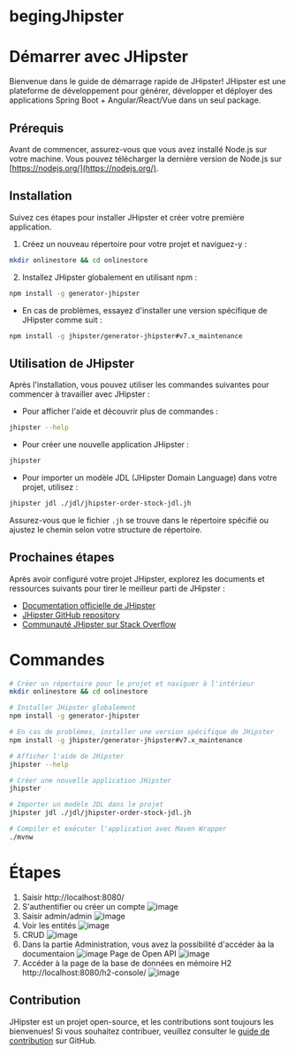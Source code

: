 # begingJhipster

# Démarrer avec JHipster

Bienvenue dans le guide de démarrage rapide de JHipster! JHipster est une plateforme de développement pour générer, développer et déployer des applications Spring Boot + Angular/React/Vue dans un seul package.

## Prérequis

Avant de commencer, assurez-vous que vous avez installé Node.js sur votre machine. Vous pouvez télécharger la dernière version de Node.js sur [https://nodejs.org/](https://nodejs.org/).

## Installation

Suivez ces étapes pour installer JHipster et créer votre première application.

1. Créez un nouveau répertoire pour votre projet et naviguez-y :

```bash
mkdir onlinestore && cd onlinestore
```

2. Installez JHipster globalement en utilisant npm :

```bash
npm install -g generator-jhipster
```

- En cas de problèmes, essayez d'installer une version spécifique de JHipster comme suit :

```bash
npm install -g jhipster/generator-jhipster#v7.x_maintenance
```

## Utilisation de JHipster

Après l'installation, vous pouvez utiliser les commandes suivantes pour commencer à travailler avec JHipster :

- Pour afficher l'aide et découvrir plus de commandes :

```bash
jhipster --help
```

- Pour créer une nouvelle application JHipster :

```bash
jhipster
```

- Pour importer un modèle JDL (JHipster Domain Language) dans votre projet, utilisez :

```bash
jhipster jdl ./jdl/jhipster-order-stock-jdl.jh
```

Assurez-vous que le fichier `.jh` se trouve dans le répertoire spécifié ou ajustez le chemin selon votre structure de répertoire.

## Prochaines étapes

Après avoir configuré votre projet JHipster, explorez les documents et ressources suivants pour tirer le meilleur parti de JHipster :

- [Documentation officielle de JHipster](https://www.jhipster.tech/documentation-archive/)
- [JHipster GitHub repository](https://github.com/jhipster/generator-jhipster)
- [Communauté JHipster sur Stack Overflow](https://stackoverflow.com/questions/tagged/jhipster)

# Commandes

```bash
# Créer un répertoire pour le projet et naviguer à l'intérieur
mkdir onlinestore && cd onlinestore

# Installer JHipster globalement
npm install -g generator-jhipster

# En cas de problèmes, installer une version spécifique de JHipster
npm install -g jhipster/generator-jhipster#v7.x_maintenance

# Afficher l'aide de JHipster
jhipster --help

# Créer une nouvelle application JHipster
jhipster

# Importer un modèle JDL dans le projet
jhipster jdl ./jdl/jhipster-order-stock-jdl.jh

# Compiler et exécuter l'application avec Maven Wrapper
./mvnw
```
# Étapes
1. Saisir http://localhost:8080/ 
2. S'authentifier ou créer un compte
![image](https://github.com/hrhouma/begingJhipster/assets/10111526/8a69fa18-6d6a-43aa-b3bc-1605e658febe)
3. Saisir admin/admin
![image](https://github.com/hrhouma/begingJhipster/assets/10111526/0b1e27ef-db8c-4f48-85cc-dd174dd484de)
4. Voir les entités
![image](https://github.com/hrhouma/begingJhipster/assets/10111526/d1f97c76-661f-4ece-b76f-af4da985767c)
5. CRUD
![image](https://github.com/hrhouma/begingJhipster/assets/10111526/49268ed1-c87a-40d1-b8b4-a88b2d7e6201)
6. Dans la partie Administration, vous avez la possibilité d'accéder àa la documentaion
![image](https://github.com/hrhouma/begingJhipster/assets/10111526/635af71f-d7c2-4408-b043-ba3e46ec10c3)
Page de Open API
![image](https://github.com/hrhouma/begingJhipster/assets/10111526/38080985-fb06-49e6-9edf-e550d0a1c672)
7. Accéder à la page de la base de données en mémoire H2
http://localhost:8080/h2-console/
![image](https://github.com/hrhouma/begingJhipster/assets/10111526/7aab369f-7c69-4e0c-8688-729d34a7a5eb)



## Contribution

JHipster est un projet open-source, et les contributions sont toujours les bienvenues! Si vous souhaitez contribuer, veuillez consulter le [guide de contribution](https://github.com/jhipster/generator-jhipster/blob/main/CONTRIBUTING.md) sur GitHub.
